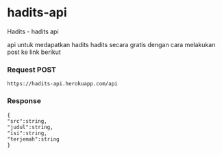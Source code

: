 # hadits-api
Hadits - hadits api

api untuk medapatkan hadits hadits secara gratis
dengan cara melakukan post ke link berikut

### Request POST
    https://hadits-api.herokuapp.com/api

### Response
    {
    "src":string,
    "judul":string,
    "isi":string,
    "terjemah":string
    }


